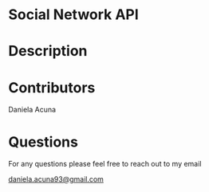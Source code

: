 # Social Network API 

# Description 

# Contributors 
Daniela Acuna 


# Questions 
For any questions please feel free to reach out to my email

daniela.acuna93@gmail.com 

